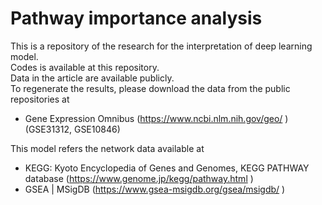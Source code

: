 # Pathway importance analysis

This is a repository of the research for the interpretation of deep learning model.  
Codes is available at this repository.   
Data in the article are available publicly.  
To regenerate the results, please download the data from the public repositories at  
- Gene Expression Omnibus (https://www.ncbi.nlm.nih.gov/geo/ ) (GSE31312, GSE10846)
  
This model refers the network data available at
- KEGG: Kyoto Encyclopedia of Genes and Genomes, KEGG PATHWAY database (https://www.genome.jp/kegg/pathway.html )
- GSEA | MSigDB (https://www.gsea-msigdb.org/gsea/msigdb/ )
